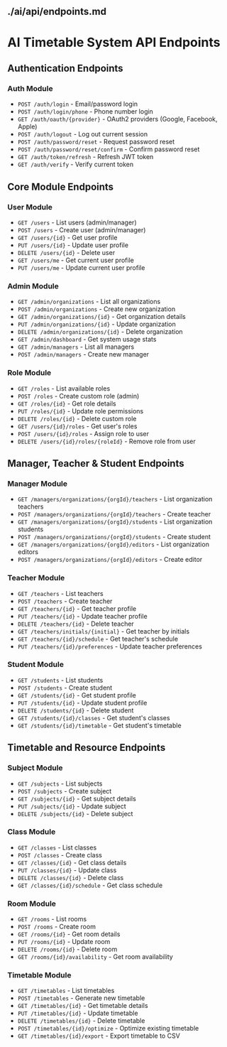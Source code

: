 ## ./ai/api/endpoints.md

# AI Timetable System API Endpoints

## Authentication Endpoints

### Auth Module
- `POST /auth/login` - Email/password login
- `POST /auth/login/phone` - Phone number login
- `GET /auth/oauth/{provider}` - OAuth2 providers (Google, Facebook, Apple)
- `POST /auth/logout` - Log out current session
- `POST /auth/password/reset` - Request password reset
- `POST /auth/password/reset/confirm` - Confirm password reset
- `GET /auth/token/refresh` - Refresh JWT token
- `GET /auth/verify` - Verify current token

## Core Module Endpoints

### User Module
- `GET /users` - List users (admin/manager)
- `POST /users` - Create user (admin/manager)
- `GET /users/{id}` - Get user profile
- `PUT /users/{id}` - Update user profile
- `DELETE /users/{id}` - Delete user
- `GET /users/me` - Get current user profile
- `PUT /users/me` - Update current user profile

### Admin Module
- `GET /admin/organizations` - List all organizations
- `POST /admin/organizations` - Create new organization
- `GET /admin/organizations/{id}` - Get organization details
- `PUT /admin/organizations/{id}` - Update organization
- `DELETE /admin/organizations/{id}` - Delete organization
- `GET /admin/dashboard` - Get system usage stats
- `GET /admin/managers` - List all managers
- `POST /admin/managers` - Create new manager

### Role Module
- `GET /roles` - List available roles
- `POST /roles` - Create custom role (admin)
- `GET /roles/{id}` - Get role details
- `PUT /roles/{id}` - Update role permissions
- `DELETE /roles/{id}` - Delete custom role
- `GET /users/{id}/roles` - Get user's roles
- `POST /users/{id}/roles` - Assign role to user
- `DELETE /users/{id}/roles/{roleId}` - Remove role from user

## Manager, Teacher & Student Endpoints

### Manager Module
- `GET /managers/organizations/{orgId}/teachers` - List organization teachers
- `POST /managers/organizations/{orgId}/teachers` - Create teacher
- `GET /managers/organizations/{orgId}/students` - List organization students
- `POST /managers/organizations/{orgId}/students` - Create student
- `GET /managers/organizations/{orgId}/editors` - List organization editors
- `POST /managers/organizations/{orgId}/editors` - Create editor

### Teacher Module
- `GET /teachers` - List teachers
- `POST /teachers` - Create teacher
- `GET /teachers/{id}` - Get teacher profile
- `PUT /teachers/{id}` - Update teacher profile
- `DELETE /teachers/{id}` - Delete teacher
- `GET /teachers/initials/{initial}` - Get teacher by initials
- `GET /teachers/{id}/schedule` - Get teacher's schedule
- `PUT /teachers/{id}/preferences` - Update teacher preferences

### Student Module
- `GET /students` - List students
- `POST /students` - Create student
- `GET /students/{id}` - Get student profile
- `PUT /students/{id}` - Update student profile
- `DELETE /students/{id}` - Delete student
- `GET /students/{id}/classes` - Get student's classes
- `GET /students/{id}/timetable` - Get student's timetable

## Timetable and Resource Endpoints

### Subject Module
- `GET /subjects` - List subjects
- `POST /subjects` - Create subject
- `GET /subjects/{id}` - Get subject details
- `PUT /subjects/{id}` - Update subject
- `DELETE /subjects/{id}` - Delete subject

### Class Module
- `GET /classes` - List classes
- `POST /classes` - Create class
- `GET /classes/{id}` - Get class details
- `PUT /classes/{id}` - Update class
- `DELETE /classes/{id}` - Delete class
- `GET /classes/{id}/schedule` - Get class schedule

### Room Module
- `GET /rooms` - List rooms
- `POST /rooms` - Create room
- `GET /rooms/{id}` - Get room details
- `PUT /rooms/{id}` - Update room
- `DELETE /rooms/{id}` - Delete room
- `GET /rooms/{id}/availability` - Get room availability

### Timetable Module
- `GET /timetables` - List timetables
- `POST /timetables` - Generate new timetable
- `GET /timetables/{id}` - Get timetable details
- `PUT /timetables/{id}` - Update timetable
- `DELETE /timetables/{id}` - Delete timetable
- `POST /timetables/{id}/optimize` - Optimize existing timetable
- `GET /timetables/{id}/export` - Export timetable to CSV

